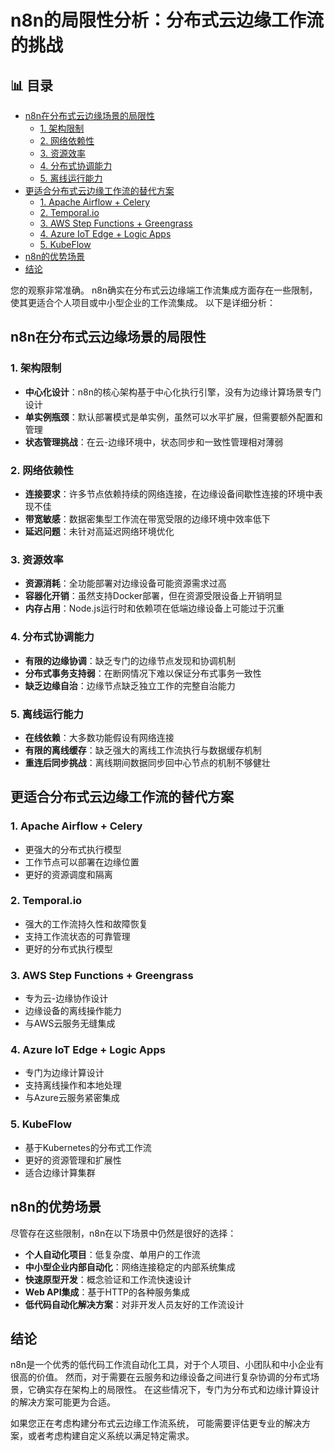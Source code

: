 ﻿# n8n的局限性分析：分布式云边缘工作流的挑战


## 📊 目录

- [n8n在分布式云边缘场景的局限性](#n8n在分布式云边缘场景的局限性)
  - [1. 架构限制](#1-架构限制)
  - [2. 网络依赖性](#2-网络依赖性)
  - [3. 资源效率](#3-资源效率)
  - [4. 分布式协调能力](#4-分布式协调能力)
  - [5. 离线运行能力](#5-离线运行能力)
- [更适合分布式云边缘工作流的替代方案](#更适合分布式云边缘工作流的替代方案)
  - [1. Apache Airflow + Celery](#1-apache-airflow-celery)
  - [2. Temporal.io](#2-temporalio)
  - [3. AWS Step Functions + Greengrass](#3-aws-step-functions-greengrass)
  - [4. Azure IoT Edge + Logic Apps](#4-azure-iot-edge-logic-apps)
  - [5. KubeFlow](#5-kubeflow)
- [n8n的优势场景](#n8n的优势场景)
- [结论](#结论)


您的观察非常准确。
n8n确实在分布式云边缘端工作流集成方面存在一些限制，
使其更适合个人项目或中小型企业的工作流集成。
以下是详细分析：

## n8n在分布式云边缘场景的局限性

### 1. 架构限制

- **中心化设计**：n8n的核心架构基于中心化执行引擎，没有为边缘计算场景专门设计
- **单实例瓶颈**：默认部署模式是单实例，虽然可以水平扩展，但需要额外配置和管理
- **状态管理挑战**：在云-边缘环境中，状态同步和一致性管理相对薄弱

### 2. 网络依赖性

- **连接要求**：许多节点依赖持续的网络连接，在边缘设备间歇性连接的环境中表现不佳
- **带宽敏感**：数据密集型工作流在带宽受限的边缘环境中效率低下
- **延迟问题**：未针对高延迟网络环境优化

### 3. 资源效率

- **资源消耗**：全功能部署对边缘设备可能资源需求过高
- **容器化开销**：虽然支持Docker部署，但在资源受限设备上开销明显
- **内存占用**：Node.js运行时和依赖项在低端边缘设备上可能过于沉重

### 4. 分布式协调能力

- **有限的边缘协调**：缺乏专门的边缘节点发现和协调机制
- **分布式事务支持弱**：在断网情况下难以保证分布式事务一致性
- **缺乏边缘自治**：边缘节点缺乏独立工作的完整自治能力

### 5. 离线运行能力

- **在线依赖**：大多数功能假设有网络连接
- **有限的离线缓存**：缺乏强大的离线工作流执行与数据缓存机制
- **重连后同步挑战**：离线期间数据同步回中心节点的机制不够健壮

## 更适合分布式云边缘工作流的替代方案

### 1. Apache Airflow + Celery

- 更强大的分布式执行模型
- 工作节点可以部署在边缘位置
- 更好的资源调度和隔离

### 2. Temporal.io

- 强大的工作流持久性和故障恢复
- 支持工作流状态的可靠管理
- 更好的分布式执行模型

### 3. AWS Step Functions + Greengrass

- 专为云-边缘协作设计
- 边缘设备的离线操作能力
- 与AWS云服务无缝集成

### 4. Azure IoT Edge + Logic Apps

- 专门为边缘计算设计
- 支持离线操作和本地处理
- 与Azure云服务紧密集成

### 5. KubeFlow

- 基于Kubernetes的分布式工作流
- 更好的资源管理和扩展性
- 适合边缘计算集群

## n8n的优势场景

尽管存在这些限制，n8n在以下场景中仍然是很好的选择：

- **个人自动化项目**：低复杂度、单用户的工作流
- **中小型企业内部自动化**：网络连接稳定的内部系统集成
- **快速原型开发**：概念验证和工作流快速设计
- **Web API集成**：基于HTTP的各种服务集成
- **低代码自动化解决方案**：对非开发人员友好的工作流设计

## 结论

n8n是一个优秀的低代码工作流自动化工具，对于个人项目、小团队和中小企业有很高的价值。
然而，对于需要在云服务和边缘设备之间进行复杂协调的分布式场景，它确实存在架构上的局限性。
在这些情况下，专门为分布式和边缘计算设计的解决方案可能更为合适。

如果您正在考虑构建分布式云边缘工作流系统，
可能需要评估更专业的解决方案，或者考虑构建自定义系统以满足特定需求。
